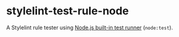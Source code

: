 # stylelint-test-rule-node

A Stylelint rule tester using [Node.js built-in test runner](https://nodejs.org/api/test.html) (`node:test`).
